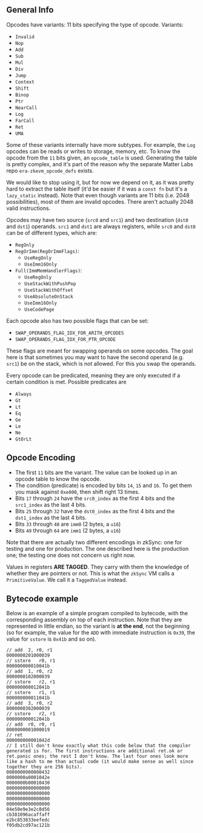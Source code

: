 ## General Info
Opcodes have variants: 11 bits specifying the type of opcode. Variants:
- `Invalid`
- `Nop`
- `Add`
- `Sub`
- `Mul`
- `Div`
- `Jump`
- `Context`
- `Shift`
- `Binop`
- `Ptr`
- `NearCall`
- `Log`
- `FarCall`
- `Ret`
- `UMA`

Some of these variants internally have more subtypes. For example, the `Log` opcodes can be
reads or writes to storage, memory, etc. To know the opcode from the `11` bits given, an `opcode_table` is used. Generating the table is pretty complex, and it's part of the reason why the separate Matter Labs repo `era-zkevm_opcode_defs` exists.

We would like to stop using it, but for now we depend on it, as it was pretty hard to extract the table itself (it'd be easier if it was a `const fn` but it's a `lazy_static` instead). Note that even though variants are 11 bits (i.e. 2048 possibilities), most of them are invalid opcodes. There aren't actually 2048 valid instructions.

Opcodes may have two source (`src0` and `src1`) and two destination (`dst0` and `dst1`) operands.
`src1` and `dst1` are always registers, while `src0` and `dst0` can be of different types, which are:
- `RegOnly`
- `RegOrImm(RegOrImmFlags)`:
    - `UseRegOnly`
    - `UseImm16Only`
- `Full(ImmMemHandlerFlags)`:
    - `UseRegOnly`
    - `UseStackWithPushPop`
    - `UseStackWithOffset`
    - `UseAbsoluteOnStack`
    - `UseImm16Only`
    - `UseCodePage`

Each opcode also has two possible flags that can be set:
- `SWAP_OPERANDS_FLAG_IDX_FOR_ARITH_OPCODES`
- `SWAP_OPERANDS_FLAG_IDX_FOR_PTR_OPCODE`

These flags are meant for swapping operands on some opcodes. The goal here is that sometimes you may want to have the second operand (e.g. `src1`) be on the stack, which is not allowed. For this you swap the operands.

Every opcode can be predicated, meaning they are only executed if a certain condition is met. Possible predicates are
- `Always`
- `Gt`
- `Lt`
- `Eq`
- `Ge`
- `Le`
- `Ne`
- `GtOrLt`

## Opcode Encoding

- The first `11` bits are the variant. The value can be looked up in an opcode table to know the opcode.
- The condition (predicate) is encoded by bits `14`, `15` and `16`. To get them you mask against `0xe000`, then shift right 13 times.
- Bits `17` through `24` have the `src0_index` as the first 4 bits and the `src1_index` as the last 4 bits.
- Bits `25` through `32` have the `dst0_index` as the first 4 bits and the `dst1_index` as the last 4 bits.
- Bits `33` through `48` are `imm0` (2 bytes, a `u16`)
- Bits `49` through `64` are `imm1` (2 bytes, a `u16`)

Note that there are actually two different encodings in zkSync: one for testing and one for production. The one described here is the production one; the testing one does not concern us right now.

Values in registers **ARE TAGGED**. They carry with them the knowledge of whether they are pointers or not.
This is what the `zkSync` VM calls a `PrimitiveValue`. We call it a `TaggedValue` instead.

## Bytecode example
Below is an example of a simple program compiled to bytecode, with the corresponding assembly on top of each instruction. Note that they are represented in little endian, so the variant is **at the end**, not the beginning (so for example, the value for the `ADD` with immediate instruction is `0x39`, the value for `sstore` is `0x41b` and so on).

```
// add	2, r0, r1
0000000201000039
// sstore	r0, r1
000000000010041b
// add	1, r0, r2
0000000102000039
// sstore	r2, r1
000000000012041b
// sstore	r1, r1
000000000011041b
// add	3, r0, r2
0000000302000039
// sstore	r2, r1
000000000012041b
// add	r0, r0, r1
0000000001000019
// ret
000000000001042d
// I still don't know exactly what this code below that the compiler generated is for. The first instructions are additional ret.ok or ret.panic ones; the rest I don't know. The last four ones look more like a hash to me than actual code (it would make sense as well since together they are 256 bits).
0000000900000432
0000000a0001042e
0000000b00010430
0000000000000000
0000000000000000
0000000000000000
0000000000000000
04e50e9e3e2c8d56
cb381096acaffaff
e2bc853833eefedc
f05db2cd97ac121b
```
